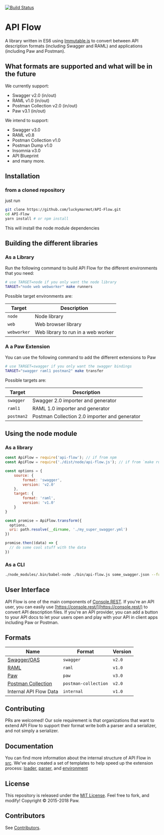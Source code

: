 [![Build Status](https://travis-ci.org/luckymarmot/API-Flow.svg?branch=master)](https://travis-ci.org/luckymarmot/API-Flow)

# API Flow

A library written in ES6 using [Immutable.js](https://facebook.github.io/immutable-js/docs/) to convert between API description formats (including Swagger and RAML) and applications (including Paw and Postman).

## What formats are supported and what will be in the future

We currently support:

- Swagger v2.0 (in/out)
- RAML v1.0 (in/out)
- Postman Collection v2.0 (in/out)
- Paw v3.1 (in/out)

We intend to support:

- Swagger v3.0
- RAML v0.8
- Postman Collection v1.0
- Postman Dump v1.0
- Insomnia v3.0
- API Blueprint
- and many more.

## Installation
### from a cloned repository

just run

```sh
git clone https://github.com/luckymarmot/API-Flow.git
cd API-Flow
yarn install # or npm install
```

This will install the node module dependencies

## Building the different libraries

### As a Library

Run the following command to build API Flow for the different environments that you need:

```sh
# use TARGET=node if you only want the node library
TARGET="node web webworker" make runners
```

Possible target environments are:

| Target      | Description                        |
| ----------- | ---------------------------------- |
| `node`      | Node library                       |
| `web`       | Web browser library                |
| `webworker` | Web library to run in a web worker |

### A a Paw Extension

You can use the following command to add the different extensions to Paw

```sh
# use TARGET=swagger if you only want the swagger bindings
TARGET="swagger raml1 postman2" make transfer
```

Possible targets are:

| Target      | Description                                      |
| ----------- | ------------------------------------------------ |
| `swagger`   | Swagger 2.0 importer and generator               |
| `raml1`     | RAML 1.0 importer and generator                  |
| `postman2`  | Postman Collection 2.0 importer and generator    |

## Using the node module

### As a library

```js
const ApiFlow = require('api-flow'); // if from npm
const ApiFlow = require('./dist/node/api-flow.js'); // if from `make runners TARGET="node"`

const options = {
    source: {
        format: 'swagger',
        version: 'v2.0'
    },
    target: {
        format: 'raml',
        version: 'v1.0'
    }
}

const promise = ApiFlow.transform({
  options,
  uri: path.resolve(__dirname, './my_super_swagger.yml')
})

promise.then((data) => {
  // do some cool stuff with the data
})
```

### As a CLI
```sh
./node_modules/.bin/babel-node ./bin/api-flow.js some_swagger.json --from swagger --to raml > converted.yml
```

## User Interface

API Flow is one of the main components of [Console.REST](https://github.com/luckymarmot/console-rest). If you're an API user, you can easily use [https://console.rest/](https://console.rest/) to convert API description files. If you're an API provider, you can add a button to your API docs to let your users open and play with your API in client apps including Paw or Postman.

## Formats

| Name | Format | Version |
| ---- | ------ | ------- |
| [Swagger/OAS](https://swagger.io/) | `swagger` | `v2.0` |
| [RAML](https://raml.org/) | `raml` | `v1.0` |
| [Paw](https://paw.cloud) | `paw` | `v3.0` |
| [Postman Collection](https://github.com/postmanlabs/postman-collection) | `postman-collection` | `v2.0` |
| Internal API Flow Data | `internal` | `v1.0` |

## Contributing

PRs are welcomed!
Our sole requirement is that organizations that want to extend API Flow to support their format write both a parser and a serializer, and not simply a serializer.

## Documentation
You can find more information about the internal structure of API Flow in [src](https://github.com/luckymarmot/API-Flow/tree/develop/src). We've also created a set of templates to help speed up the extension process: [loader](https://github.com/luckymarmot/API-Flow/tree/develop/src/loaders/template/v1.0), [parser](https://github.com/luckymarmot/API-Flow/tree/develop/src/parsers/template/v1.0/), and [environment](https://github.com/luckymarmot/API-Flow/tree/develop/src/environments/template)

## License

This repository is released under the [MIT License](LICENSE). Feel free to fork, and modify!
Copyright © 2015-2018 Paw.

## Contributors

See [Contributors](https://github.com/luckymarmot/API-Flow/graphs/contributors).
